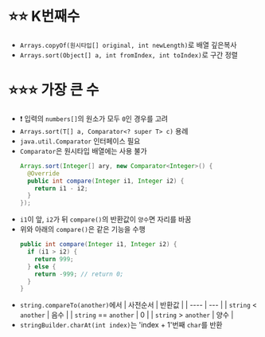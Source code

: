 # ⭐⭐ K번째수

* `Arrays.copyOf(원시타입[] original, int newLength)`로 배열 깊은복사
* `Arrays.sort(Object[] a, int fromIndex, int toIndex)`로 구간 정렬

# ⭐⭐⭐ 가장 큰 수

* ❗️ 입력의 `numbers[]`의 원소가 모두 `0`인 경우를 고려
* `Arrays.sort(T[] a, Comparator<? super T> c)` 용례
* `java.util.Comparator` 인터페이스 필요
* `Comparator`은 원시타입 배열에는 사용 불가
  ```java
  Arrays.sort(Integer[] ary, new Comparator<Integer>() {
    @Override
    public int compare(Integer i1, Integer i2) {
      return i1 - i2;
    }
  });
  ```
* `i1`이 앞, `i2`가 뒤 `compare()`의 반환값이 `양수`면 자리를 바꿈
* 위와 아래의 `compare()`은 같은 기능을 수행
  ```java
  public int compare(Integer i1, Integer i2) {
    if (i1 > i2) {
      return 999;
    } else {
      return -999; // return 0; 
    }
  }
  ```
* `string.compareTo(another)`에서
  | 사전순서 | 반환값 |
  | ---- | --- |
  | `string` < `another` | 음수 |
  | `string` == `another` | 0 |
  | `string` > `another` | 양수 |
* `stringBuilder.charAt(int index)`는 'index + 1'번째 `char`를 반환